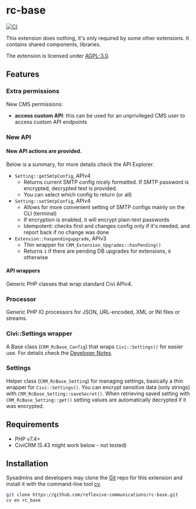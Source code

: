 # rc-base

[![CI](https://github.com/reflexive-communications/rc-base/actions/workflows/main.yml/badge.svg)](https://github.com/reflexive-communications/rc-base/actions/workflows/main.yml)

This extension does nothing, it's only required by some other extensions. It contains shared components, libraries.

The extension is licensed under [AGPL-3.0](LICENSE.txt).

## Features

### Extra permissions

New CMS permissions:

- **access custom API**: this can be used for an unprivileged CMS user to access custom API endpoints

### New API

#### New API actions are provided.

Below is a summary, for more details check the API Explorer.

- `Setting::getSmtpConfig`, APIv4
    - Returns current SMTP config nicely formatted. If SMTP password is encrypted, decrypted text is provided.
    - You can select which config to return (or all)
- `Setting::setSmtpConfig`, APIv4
    - Allows for more convenient setting of SMTP configs mainly on the CLI (terminal)
    - If encryption is enabled, it will encrypt plain-text passwords
    - Idempotent: checks first and changes config only if it's needed, and report back if no change was done
- `Extension::haspendingupgrade`, APIv3
    - Thin wrapper for `CRM_Extension_Upgrades::hasPending()`
    - Returns `1` if there are pending DB upgrades for extensions, `0` otherwise

#### API wrappers

Generic PHP classes that wrap standard Civi APIv4.

### Processor

Generic PHP IO processors for JSON, URL-encoded, XML or INI files or streams.

### Civi::Settings wrapper

A Base class (`CRM_RcBase_Config`) that wraps `Civi::Settings()` for easier use. For details check
the [Developer Notes](DEVELOPER.md).

### Settings
Helper class (`CRM_RcBase_Setting`) for managing settings, basically a thin wrapper for `Civi::Settings()`.
You can encrypt sensitive data (only strings) with `CRM_RcBase_Setting::saveSecret()`.
When retrieving saved setting with `CRM_RcBase_Setting::get()` setting values are automatically decrypted if it was encrypted.

## Requirements

* PHP v7.4+
* CiviCRM (5.43 might work below - not tested)

## Installation

Sysadmins and developers may clone the [Git](https://en.wikipedia.org/wiki/Git) repo for this extension and install it
with the command-line tool [cv](https://github.com/civicrm/cv).

```bash
git clone https://github.com/reflexive-communications/rc-base.git
cv en rc_base
```
